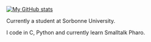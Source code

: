 [![My GitHub stats](https://github-readme-stats.vercel.app/api?username=matburnx&show_icons=true&theme=transparent)](https://github.com/anuraghazra/github-readme-stats)

Currently a student at Sorbonne University.

I code in C, Python and currently learn Smalltalk Pharo.
